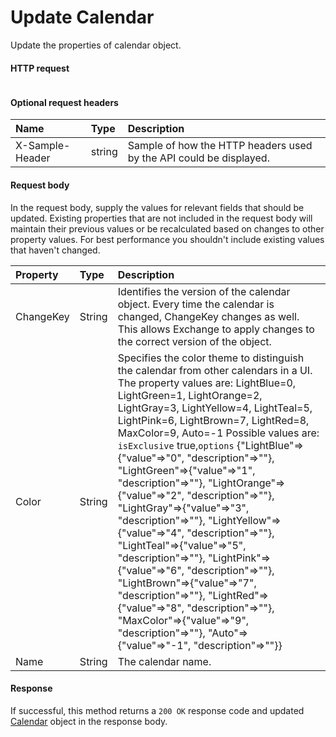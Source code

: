 # Update Calendar

Update the properties of calendar object.
#### HTTP request
<!-- { "blockType": "ignored" } -->
```http

```

#### Optional request headers
| Name       | Type | Description|
|:-----------|:------|:----------|
| X-Sample-Header  | string  | Sample of how the HTTP headers used by the API could be displayed.|

#### Request body
In the request body, supply the values for relevant fields that should be updated. Existing properties that are not included in the request body will maintain their previous values or be recalculated based on changes to other property values. For best performance you shouldn't include existing values that haven't changed.

| Property	   | Type	|Description|
|:---------------|:--------|:----------|
|ChangeKey|String|Identifies the version of the calendar object. Every time the calendar is changed, ChangeKey  changes as well. This allows Exchange to apply changes to the correct version of the object.|
|Color|String|Specifies the color theme to distinguish the calendar from other calendars in a UI. The property values are: LightBlue=0, LightGreen=1, LightOrange=2, LightGray=3, LightYellow=4, LightTeal=5, LightPink=6, LightBrown=7, LightRed=8, MaxColor=9, Auto=-1  Possible values are: `isExclusive` true,`options` {"LightBlue"=>{"value"=>"0", "description"=>""}, "LightGreen"=>{"value"=>"1", "description"=>""}, "LightOrange"=>{"value"=>"2", "description"=>""}, "LightGray"=>{"value"=>"3", "description"=>""}, "LightYellow"=>{"value"=>"4", "description"=>""}, "LightTeal"=>{"value"=>"5", "description"=>""}, "LightPink"=>{"value"=>"6", "description"=>""}, "LightBrown"=>{"value"=>"7", "description"=>""}, "LightRed"=>{"value"=>"8", "description"=>""}, "MaxColor"=>{"value"=>"9", "description"=>""}, "Auto"=>{"value"=>"-1", "description"=>""}}|
|Name|String|The calendar name.|

#### Response
If successful, this method returns a `200 OK` response code and updated [Calendar](../resources/calendar.md) object in the response body.
